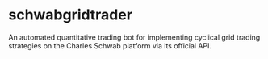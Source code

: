 # schwabgridtrader
An automated quantitative trading bot for implementing cyclical grid trading strategies on the Charles Schwab platform via its official API.
